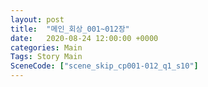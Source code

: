 ```yaml
---
layout: post
title:  "메인_회상_001~012장"
date:   2020-08-24 12:00:00 +0000
categories: Main
Tags: Story Main
SceneCode: ["scene_skip_cp001-012_q1_s10"]
---
```

